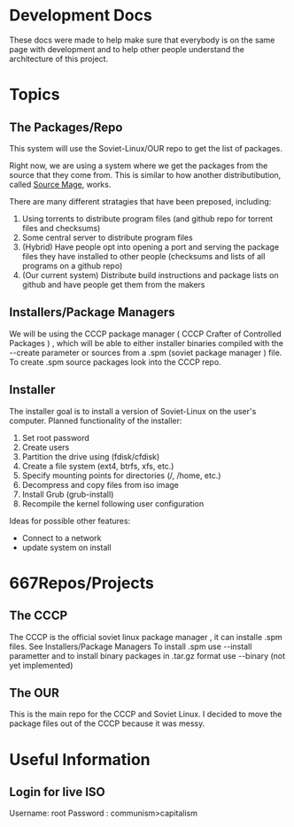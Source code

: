Development Docs
================

These docs were made to help make sure that everybody is on the same page with development and to help other people understand the architecture of this project.

Topics
======

The Packages/Repo
-----------------

This system will use the Soviet-Linux/OUR repo to get the list of packages. 

Right now, we are using a system where we get the packages from the source that they come from. This is similar to how another distributibution, called [Source Mage](https://sourcemage.org), works. 

There are many different stratagies that have been preposed, including:

1. Using torrents to distribute program files (and github repo for torrent files and checksums)
2. Some central server to distribute program files 
3. (Hybrid) Have people opt into opening a port and serving the package files they have installed to other people (checksums and lists of all programs on a github repo)
4. (Our current system) Distribute build instructions and package lists on github and have people get them from the makers

Installers/Package Managers
---------------------------

We will be using the CCCP package manager ( CCCP Crafter of Controlled Packages ) ,
 which will be able to either installer binaries compiled with the --create parameter or sources from a .spm (soviet package manager ) file. To create .spm source packages look into the CCCP repo.

Installer
---------

The installer goal is to install a version of Soviet-Linux on the user's computer.
Planned functionality of the installer:

1. Set root password
2. Create users
3. Partition the drive using (fdisk/cfdisk)
4. Create a file system (ext4, btrfs, xfs, etc.)
5. Specify mounting points for directories (/, /home, etc.)
6. Decompress and copy files from iso image
7. Install Grub (grub-install)
8. Recompile the kernel following user configuration

Ideas for possible other features:
- Connect to a network
- update system on install

667Repos/Projects
==============

The CCCP
--------

The CCCP is the official soviet linux package manager , it can installe .spm files. See Installers/Package Managers
To install .spm use --install parametter and to install binary packages in .tar.gz format use --binary (not yet implemented)

The OUR
-------

This is the main repo for the CCCP and Soviet Linux. I decided to move the package files out of the CCCP because it was messy. 

Useful Information
==================

Login for live ISO
------------------

Username: root
Password : communism>capitalism 


